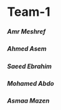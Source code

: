 # Team-1

##### Amr Meshref
##### Ahmed Asem
##### Saeed Ebrahim
##### Mohamed Abdo
##### Asmaa Mazen

